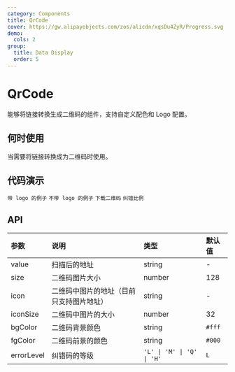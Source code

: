 ```yaml
---
category: Components
title: QrCode
cover: https://gw.alipayobjects.com/zos/alicdn/xqsDu4ZyR/Progress.svg
demo:
  cols: 2
group:
  title: Data Display
  order: 5
---
```


# QrCode

能够将链接转换生成二维码的组件，支持自定义配色和 Logo 配置。

<Alert message="若二维码无法扫码识别，可能是因为链接地址过长导致像素过于密集，可以通过 `size` 配置二维码更大，或者通过短链接服务等方式将链接变短。"></Alert>

## 何时使用

当需要将链接转换成为二维码时使用。

## 代码演示

<!-- prettier-ignore -->
<code src="./demo/logo.tsx">带 logo 的例子</code>
<code src="./demo/withoutlogo.tsx">不带 logo 的例子</code>
<code src="./demo/download.tsx">下载二维码</code>
<code src="./demo/errorlevel.tsx">纠错比例</code>

## API

| 参数       | 说明                                     | 类型                        | 默认值 |
| :--------- | :--------------------------------------- | :-------------------------- | :----- |
| value      | 扫描后的地址                             | string                      | -      |
| size       | 二维码图片大小                           | number                      | 128    |
| icon       | 二维码中图片的地址（目前只支持图片地址） | string                      | -      |
| iconSize   | 二维码中图片的大小                       | number                      | 32     |
| bgColor    | 二维码背景颜色                           | string                      | `#fff` |
| fgColor    | 二维码前景的颜色                         | string                      | `#000` |
| errorLevel | 纠错码的等级                             | `'L' \| 'M' \| 'Q' \| 'H' ` | `L`    |
